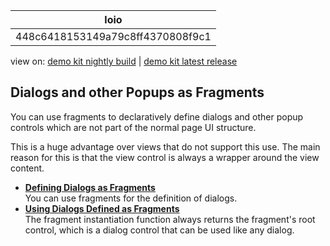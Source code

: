 <!-- loio448c6418153149a79c8ff4370808f9c1 -->

| loio |
| -----|
| 448c6418153149a79c8ff4370808f9c1 |

<div id="loio">

view on: [demo kit nightly build](https://sdk.openui5.org/nightly/#/topic/448c6418153149a79c8ff4370808f9c1) | [demo kit latest release](https://sdk.openui5.org/topic/448c6418153149a79c8ff4370808f9c1)</div>

## Dialogs and other Popups as Fragments

You can use fragments to declaratively define dialogs and other popup controls which are not part of the normal page UI structure.

This is a huge advantage over views that do not support this use. The main reason for this is that the view control is always a wrapper around the view content.

-   **[Defining Dialogs as Fragments](Defining_Dialogs_as_Fragments_0457545.md "You can use fragments for the definition of dialogs.")**  
You can use fragments for the definition of dialogs.
-   **[Using Dialogs Defined as Fragments](Using_Dialogs_Defined_as_Fragments_aeb86c1.md "The fragment instantiation function always returns the fragment's root control, which is
		a dialog control that can be used like any dialog.")**  
The fragment instantiation function always returns the fragment's root control, which is a dialog control that can be used like any dialog.

